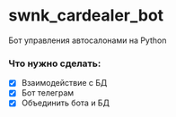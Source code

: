 # swnk_cardealer_bot
Бот управления автосалонами на Python </br>

### Что нужно сделать:
- [x] Взаимодействие с БД
- [x] Бот телеграм
- [x] Объединить бота и БД
